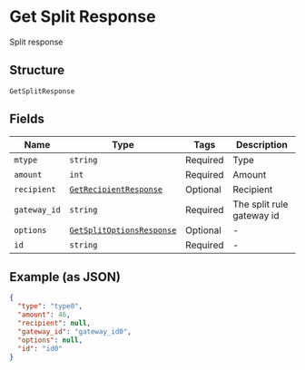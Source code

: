 
# Get Split Response

Split response

## Structure

`GetSplitResponse`

## Fields

| Name | Type | Tags | Description |
|  --- | --- | --- | --- |
| `mtype` | `string` | Required | Type |
| `amount` | `int` | Required | Amount |
| `recipient` | [`GetRecipientResponse`](../../doc/models/get-recipient-response.md) | Optional | Recipient |
| `gateway_id` | `string` | Required | The split rule gateway id |
| `options` | [`GetSplitOptionsResponse`](../../doc/models/get-split-options-response.md) | Optional | - |
| `id` | `string` | Required | - |

## Example (as JSON)

```json
{
  "type": "type0",
  "amount": 46,
  "recipient": null,
  "gateway_id": "gateway_id0",
  "options": null,
  "id": "id0"
}
```

